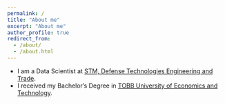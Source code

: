 ```yaml
---
permalink: /
title: "About me"
excerpt: "About me"
author_profile: true
redirect_from: 
  - /about/
  - /about.html
---
```


* I am a Data Scientist at [STM, Defense Technologies Engineering and Trade](https://www.stm.com.tr/en).
* I received my Bachelor’s Degree in [TOBB University of Economics and Technology](https://www.etu.edu.tr/en).

